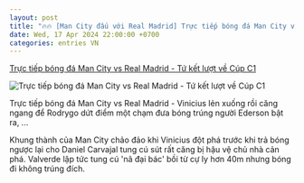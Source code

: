 ```yaml
---
layout: post
title: "🔥🔥 [Man City đấu với Real Madrid] Trực tiếp bóng đá Man City vs Real Madrid - Tứ kết lượt về Cúp C1"
date: Wed, 17 Apr 2024 22:00:00 +0700
categories: entries VN
---
```

[Trực tiếp bóng đá Man City vs Real Madrid - Tứ kết lượt về Cúp C1](https://vietnamnet.vn/truc-tiep-bong-da-man-city-vs-real-madrid-tu-ket-luot-ve-cup-c1-2271724.html)

![Trực tiếp bóng đá Man City vs Real Madrid - Tứ kết lượt về Cúp C1](https://static-images.vnncdn.net/files/publish/2024/4/18/truc-tiep-bong-da-man-city-0-1-real-madrid-rodrygo-mo-ty-so-som-84.jpg)

Trực tiếp bóng đá Man City vs Real Madrid - Vinicius lẻn xuống rồi căng ngang để Rodrygo dứt điểm một chạm đưa bóng trúng người Ederson bật ra, ...

Khung thành của Man City chảo đảo khi Vinicius đột phá trước khi trả bóng ngược lại cho Daniel Carvajal tung cú sút rất căng bị hậu vệ chủ nhà cản phá. Valverde lập tức tung cú 'nã đại bác' bồi từ cự ly hơn 40m nhưng bóng đi không trúng đích.

